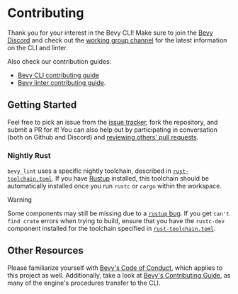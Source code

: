 # Contributing

Thank you for your interest in the Bevy CLI! Make sure to join the [Bevy Discord] and check out the [working group channel] for the latest information on the CLI and linter.

Also check our contribution guides:

- [Bevy CLI contributing guide](https://thebevyflock.github.io/bevy_cli/contribute/cli/index.html)
- [Bevy linter contributing guide](https://thebevyflock.github.io/bevy_cli/contribute/linter/index.html).

[Bevy Discord]: https://discord.gg/bevy
[working group channel]: https://discord.com/channels/691052431525675048/1278871953721262090

## Getting Started

Feel free to pick an issue from the [issue tracker], fork the repository, and submit a PR for it! You can also help out by participating in conversation (both on Github and Discord) and [reviewing others' pull requests].

[issue tracker]: https://github.com/TheBevyFlock/bevy_cli/issues
[reviewing others' pull requests]: https://github.com/TheBevyFlock/bevy_cli/pulls

### Nightly Rust

`bevy_lint` uses a specific nightly toolchain, described in [`rust-toolchain.toml`]. If you have [Rustup] installed, this toolchain should be automatically installed once you run `rustc` or `cargo` within the workspace.

> [!WARNING]
>
> Some components may still be missing due to a [`rustup` bug](https://github.com/rust-lang/rustup/issues/3255). If you get `can't find crate` errors when trying to build, ensure that you have the `rustc-dev` component installed for the toolchain specified in [`rust-toolchain.toml`].

[`rust-toolchain.toml`]: rust-toolchain.toml
[Rustup]: https://rustup.rs

## Other Resources

Please familiarize yourself with [Bevy's Code of Conduct], which applies to this project as well. Additionally, take a look at [Bevy's Contributing Guide], as many of the engine's procedures transfer to the CLI.

[Bevy's Code of Conduct]: https://github.com/bevyengine/bevy/blob/main/CODE_OF_CONDUCT.md
[Bevy's Contributing Guide]: https://bevy.org/learn/contribute/introduction/

